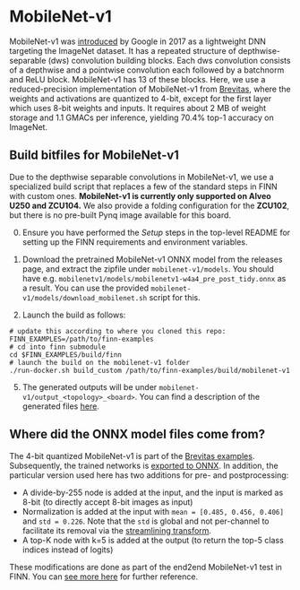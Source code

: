 # MobileNet-v1

MobileNet-v1 was [introduced](https://arxiv.org/abs/1704.04861) by Google in 2017 as a lightweight
DNN targeting the ImageNet dataset.
It has a repeated structure of depthwise-separable (dws) convolution building blocks.
Each dws convolution consists
of a depthwise and a pointwise convolution each followed by a batchnorm and ReLU block.
MobileNet-v1 has 13 of these blocks.
Here, we use a reduced-precision implementation of MobileNet-v1 from [Brevitas](https://github.com/Xilinx/brevitas/tree/master/src/brevitas_examples/imagenet_classification),
where the weights and activations are quantized to 4-bit, except for the first
layer which uses 8-bit weights and inputs.
It requires about 2 MB of weight storage and 1.1 GMACs per inference, yielding
70.4\% top-1 accuracy on ImageNet.

## Build bitfiles for MobileNet-v1

Due to the depthwise separable convolutions in MobileNet-v1,
we use a specialized build script that replaces a few of the standard steps
in FINN with custom ones.
**MobileNet-v1 is currently only supported on Alveo U250 and ZCU104.**
We also provide a folding configuration for the **ZCU102**, but there is no pre-built Pynq image available for this board.

0. Ensure you have performed the *Setup* steps in the top-level README for setting up the FINN requirements and environment variables.

1. Download the pretrained MobileNet-v1 ONNX model from the releases page, and extract
the zipfile under `mobilenet-v1/models`. You should have e.g. `mobilenetv1/models∕mobilenetv1-w4a4_pre_post_tidy.onnx` as a result.
You can use the provided `mobilenet-v1/models/download_mobilenet.sh` script for this.

2. Launch the build as follows:
```SHELL
# update this according to where you cloned this repo:
FINN_EXAMPLES=/path/to/finn-examples
# cd into finn submodule
cd $FINN_EXAMPLES/build/finn
# launch the build on the mobilenet-v1 folder
./run-docker.sh build_custom /path/to/finn-examples/build/mobilenet-v1
```

5. The generated outputs will be under `mobilenet-v1/output_<topology>_<board>`. You can find a description of the generated files [here](https://finn-dev.readthedocs.io/en/latest/command_line.html#simple-dataflow-build-mode).

## Where did the ONNX model files come from?

The 4-bit quantized MobileNet-v1 is part of the
[Brevitas examples](https://github.com/Xilinx/brevitas/tree/master/src/brevitas_examples/imagenet_classification).
Subsequently, the trained networks is [exported to ONNX](https://github.com/Xilinx/finn/blob/master/notebooks/basics/1_brevitas_network_import.ipynb). In addition, the particular version used here has two additions for pre- and postprocessing:

* A divide-by-255 node is added at the input, and the input is marked as 8-bit (to directly accept 8-bit images as input)
* Normalization is added at the input with `mean = [0.485, 0.456, 0.406]` and `std = 0.226`. Note that the `std` is global and not per-channel to facilitate its removal via the [streamlining transform](https://arxiv.org/pdf/1709.04060).
* A top-K node with k=5 is added at the output (to return the top-5 class indices instead of logits)

These modifications are done as part of the end2end MobileNet-v1 test in FINN.
You can [see more here](https://github.com/Xilinx/finn/blob/bf9a67eee6ff5a797ea3a0bd866706d7518c3c6f/tests/end2end/test_end2end_mobilenet_v1.py#L102)
for further reference.
